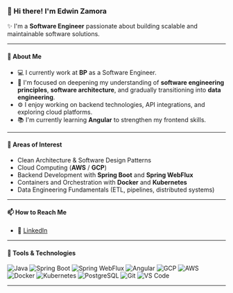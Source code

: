 ### 👋 Hi there! I'm Edwin Zamora

✨ I'm a **Software Engineer** passionate about building scalable and maintainable software solutions.

---

#### 🚀 About Me

- 💻 I currently work at **BP** as a Software Engineer.
- 🌱 I'm focused on deepening my understanding of **software engineering principles**, **software architecture**, and gradually transitioning into **data engineering**.
- ⚙️ I enjoy working on backend technologies, API integrations, and exploring cloud platforms.
- 📚 I'm currently learning **Angular** to strengthen my frontend skills.

---

#### 🧠 Areas of Interest

- Clean Architecture & Software Design Patterns  
- Cloud Computing (**AWS** / **GCP**)  
- Backend Development with **Spring Boot** and **Spring WebFlux**  
- Containers and Orchestration with **Docker** and **Kubernetes**  
- Data Engineering Fundamentals (ETL, pipelines, distributed systems)  

---

#### 📫 How to Reach Me

- 💼 [LinkedIn](https://www.linkedin.com/in/edzamo/)  
---

#### 🔧 Tools & Technologies

![Java](https://img.shields.io/badge/Java-007396?style=for-the-badge&logo=java&logoColor=white)
![Spring Boot](https://img.shields.io/badge/Spring_Boot-6DB33F?style=for-the-badge&logo=spring-boot&logoColor=white)
![Spring WebFlux](https://img.shields.io/badge/WebFlux-6DB33F?style=for-the-badge&logo=spring&logoColor=white)
![Angular](https://img.shields.io/badge/Angular-DD0031?style=for-the-badge&logo=angular&logoColor=white)
![GCP](https://img.shields.io/badge/GCP-4285F4?style=for-the-badge&logo=google-cloud&logoColor=white)
![AWS](https://img.shields.io/badge/AWS-232F3E?style=for-the-badge&logo=amazon-aws&logoColor=white)
![Docker](https://img.shields.io/badge/Docker-2496ED?style=for-the-badge&logo=docker&logoColor=white)
![Kubernetes](https://img.shields.io/badge/Kubernetes-326CE5?style=for-the-badge&logo=kubernetes&logoColor=white)
![PostgreSQL](https://img.shields.io/badge/PostgreSQL-336791?style=for-the-badge&logo=postgresql&logoColor=white)
![Git](https://img.shields.io/badge/Git-F05032?style=for-the-badge&logo=git&logoColor=white)
![VS Code](https://img.shields.io/badge/VS_Code-007ACC?style=for-the-badge&logo=visual-studio-code&logoColor=white)

---

> 
